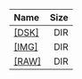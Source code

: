 |Name|Size|
|:---|---:|
|[[DSK]]([DSK]/index.html)|DIR|
|[[IMG]]([IMG]/index.html)|DIR|
|[[RAW]]([RAW]/index.html)|DIR|
